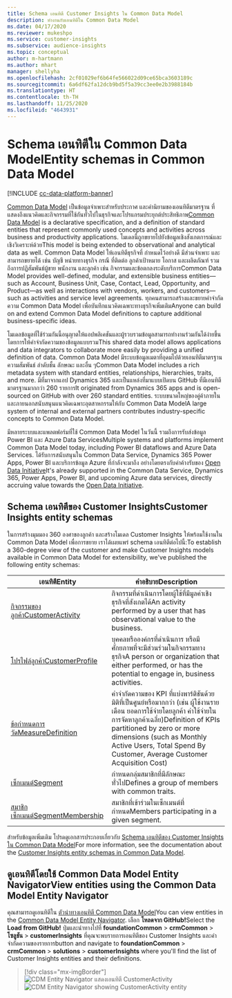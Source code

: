 ```yaml
---
title: Schema เอนทิตี Customer Insights ใน Common Data Model
description: ทำงานกับเอนทิตีใน Common Data Model
ms.date: 04/17/2020
ms.reviewer: mukeshpo
ms.service: customer-insights
ms.subservice: audience-insights
ms.topic: conceptual
author: m-hartmann
ms.author: mhart
manager: shellyha
ms.openlocfilehash: 2cf01029ef6b64fe566022d09ce65bca3603189c
ms.sourcegitcommit: 6a6df62fa12dcb9bd5f5a39cc3ee0e2b3988184b
ms.translationtype: HT
ms.contentlocale: th-TH
ms.lasthandoff: 11/25/2020
ms.locfileid: "4643931"
---
```

# <a name="entity-schemas-in-common-data-model"></a><span data-ttu-id="d8197-103">Schema เอนทิตีใน Common Data Model</span><span class="sxs-lookup"><span data-stu-id="d8197-103">Entity schemas in Common Data Model</span></span>

[!INCLUDE [cc-data-platform-banner](../includes/cc-data-platform-banner.md)]

<span data-ttu-id="d8197-104">[Common Data Model](https://docs.microsoft.com/common-data-model/) เป็นข้อมูลจำเพาะสำหรับประกาศ และคำนิยามของเอนทิตีมาตรฐาน ที่แสดงถึงแนวคิดและกิจกรรมที่ใช้กันทั่วไปในธุรกิจและโปรแกรมประยุกต์ประสิทธิภาพ</span><span class="sxs-lookup"><span data-stu-id="d8197-104">[Common Data Model](https://docs.microsoft.com/common-data-model/) is a declarative specification, and a definition of standard entities that represent commonly used concepts and activities across business and productivity applications.</span></span> <span data-ttu-id="d8197-105">โมเดลนี้ถูกขยายไปยังข้อมูลเชิงสังเกตการณ์และเชิงวิเคราะห์ด้วย</span><span class="sxs-lookup"><span data-stu-id="d8197-105">This model is being extended to observational and analytical data as well.</span></span> <span data-ttu-id="d8197-106">Common Data Model ให้เอนทิตีธุรกิจที่ กำหนดไว้อย่างดี มีส่วนจำเพาะ และสามารถขยายได้ เช่น บัญชี หน่ายทางธุรกิจ กรณี ที่ติดต่อ ลูกค้าเป้าหมาย โอกาส และผลิตภัณฑ์ รวมถึงการปฏิสัมพันธ์ผู้ขาย พนักงาน และลูกค้า เช่น กิจกรรมและข้อตกลงระดับบริการ</span><span class="sxs-lookup"><span data-stu-id="d8197-106">Common Data Model provides well-defined, modular, and extensible business entities—such as Account, Business Unit, Case, Contact, Lead, Opportunity, and Product—as well as interactions with vendors, workers, and customers—such as activities and service level agreements.</span></span> <span data-ttu-id="d8197-107">ทุกคนสามารถสร้างและขยายคำจำกัดความ Common Data Model เพื่อบันทึกแนวคิดเฉพาะทางธุรกิจเพิ่มเติม</span><span class="sxs-lookup"><span data-stu-id="d8197-107">Anyone can build on and extend Common Data Model definitions to capture additional business-specific ideas.</span></span>

<span data-ttu-id="d8197-108">โมเดลข้อมูลที่ใช้ร่วมกันนี้อนุญาตให้แอปพลิเคชันและผู้รวบรวมข้อมูลสามารถทำงานร่วมกันได้ง่ายขึ้น โดยการให้คำจำกัดความของข้อมูลแบบรวม</span><span class="sxs-lookup"><span data-stu-id="d8197-108">This shared data model allows applications and data integrators to collaborate more easily by providing a unified definition of data.</span></span> <span data-ttu-id="d8197-109">Common Data Model มีระบบข้อมูลเมตาที่อุดมไปด้วยเอนทิตีมาตรฐาน ความสัมพันธ์ ลำดับชั้น ลักษณะ และอื่น ๆ</span><span class="sxs-lookup"><span data-stu-id="d8197-109">Common Data Model includes a rich metadata system with standard entities, relationships, hierarchies, traits, and more.</span></span> <span data-ttu-id="d8197-110">มีที่มาจากแอป Dynamics 365 และเป็นแหล่งที่มาแบบเปิดบน GitHub ที่มีเอนทิตีมาตรฐานมากกว่า 260 รายการ</span><span class="sxs-lookup"><span data-stu-id="d8197-110">It originated from Dynamics 365 apps and is open-sourced on GitHub with over 260 standard entities.</span></span> <span data-ttu-id="d8197-111">ระบบขนาดใหญ่ของคู่ค้าภายในและภายนอกสนับสนุนแนวคิดเฉพาะอุตสาหกรรมให้กับ Common Data Model</span><span class="sxs-lookup"><span data-stu-id="d8197-111">A large system of internal and external partners contributes industry-specific concepts to Common Data Model.</span></span>

<span data-ttu-id="d8197-112">มีหลายระบบและแพลตฟอร์มที่ใช้ Common Data Model ในวันนี้ รวมถึงการรับส่งข้อมูล Power BI และ Azure Data Services</span><span class="sxs-lookup"><span data-stu-id="d8197-112">Multiple systems and platforms implement Common Data Model today, including Power BI dataflows and Azure Data Services.</span></span> <span data-ttu-id="d8197-113">ได้รับการสนับสนุนใน Common Data Service, Dynamics 365 Power Apps, Power BI และบริการข้อมูล Azure ที่กำลังจะมาถึง อย่างโดยตรงกับค่าค้างรับของ [Open Data Initiative](https://www.microsoft.com/open-data-initiative)</span><span class="sxs-lookup"><span data-stu-id="d8197-113">It's already supported in the Common Data Service, Dynamics 365, Power Apps, Power BI, and upcoming Azure data services, directly accruing value towards the [Open Data Initiative](https://www.microsoft.com/open-data-initiative).</span></span>

## <a name="customer-insights-entity-schemas"></a><span data-ttu-id="d8197-114">Schema เอนทิตีของ Customer Insights</span><span class="sxs-lookup"><span data-stu-id="d8197-114">Customer Insights entity schemas</span></span>

<span data-ttu-id="d8197-115">ในการสร้างมุมมอง 360 องศาของลูกค้า และสร้างโมเดล Customer Insights ให้พร้อมใช้งานใน Common Data Model เพื่อการขยาย เราได้เผยแพร่ schema เอนทิตีต่อไปนี้:</span><span class="sxs-lookup"><span data-stu-id="d8197-115">To establish a 360-degree view of the customer and make Customer Insights models available in Common Data Model for extensibility, we've published the following entity schemas:</span></span>

| <span data-ttu-id="d8197-116">เอนทิตี</span><span class="sxs-lookup"><span data-stu-id="d8197-116">Entity</span></span> | <span data-ttu-id="d8197-117">คำอธิบาย</span><span class="sxs-lookup"><span data-stu-id="d8197-117">Description</span></span> |
|---------|---------|
|[<span data-ttu-id="d8197-118">กิจกรรมของลูกค้า</span><span class="sxs-lookup"><span data-stu-id="d8197-118">CustomerActivity</span></span>](https://docs.microsoft.com/common-data-model/schema/core/applicationcommon/foundationcommon/crmcommon/solutions/customerinsights/customeractivity) | <span data-ttu-id="d8197-119">กิจกรรมที่ดำเนินการโดยผู้ใช้ที่มีมูลค่าเชิงธุรกิจที่สังเกตได้</span><span class="sxs-lookup"><span data-stu-id="d8197-119">An activity performed by a user that has observational value to the business.</span></span> |
|[<span data-ttu-id="d8197-120">โปรไฟล์ลูกค้า</span><span class="sxs-lookup"><span data-stu-id="d8197-120">CustomerProfile</span></span>](https://docs.microsoft.com/common-data-model/schema/core/applicationcommon/foundationcommon/crmcommon/solutions/customerinsights/customerprofile) | <span data-ttu-id="d8197-121">บุคคลหรือองค์กรที่ดำเนินการ หรือมีศักยภาพที่จะมีส่วนร่วมในกิจกรรมทางธุรกิจ</span><span class="sxs-lookup"><span data-stu-id="d8197-121">A person or organization that either performed, or has the potential to engage in, business activities.</span></span> |
|[<span data-ttu-id="d8197-122">ข้อกำหนดการวัด</span><span class="sxs-lookup"><span data-stu-id="d8197-122">MeasureDefinition</span></span>](https://docs.microsoft.com/common-data-model/schema/core/applicationcommon/foundationcommon/crmcommon/solutions/customerinsights/measuredefinition) | <span data-ttu-id="d8197-123">คำจำกัดความของ KPI ที่แบ่งพาร์ติชันด้วยมิติที่เป็นศูนย์หรือมากกว่า (เช่น ผู้ใช้งานรายเดือน ยอดการใช้จ่ายโดยลูกค้า ค่าใช้จ่ายในการจัดหาลูกค้าเฉลี่ย)</span><span class="sxs-lookup"><span data-stu-id="d8197-123">Definition of KPIs partitioned by zero or more dimensions (such as Monthly Active Users, Total Spend By Customer, Average Customer Acquisition Cost)</span></span> |
|[<span data-ttu-id="d8197-124">เซ็กเมนต์</span><span class="sxs-lookup"><span data-stu-id="d8197-124">Segment</span></span>](https://docs.microsoft.com/common-data-model/schema/core/applicationcommon/foundationcommon/crmcommon/solutions/customerinsights/segment) | <span data-ttu-id="d8197-125">กำหนดกลุ่มสมาชิกที่มีลักษณะทั่วไป</span><span class="sxs-lookup"><span data-stu-id="d8197-125">Defines a group of members with common traits.</span></span> |
|[<span data-ttu-id="d8197-126">สมาชิกเซ็กเมนต์</span><span class="sxs-lookup"><span data-stu-id="d8197-126">SegmentMembership</span></span>](https://docs.microsoft.com/common-data-model/schema/core/applicationcommon/foundationcommon/crmcommon/solutions/customerinsights/segmentmembership) | <span data-ttu-id="d8197-127">สมาชิกที่เข้าร่วมในเซ็กเมนต์ที่กำหนด</span><span class="sxs-lookup"><span data-stu-id="d8197-127">Members participating in a given segment.</span></span> |

<span data-ttu-id="d8197-128">สำหรับข้อมูลเพิ่มเติม โปรดดูเอกสารประกอบเกี่ยวกับ [Schema เอนทิตีของ Customer Insights ใน Common Data Model](https://docs.microsoft.com/common-data-model/schema/core/applicationcommon/foundationcommon/crmcommon/solutions/customerinsights/overview)</span><span class="sxs-lookup"><span data-stu-id="d8197-128">For more information, see the documentation about the [Customer Insights entity schemas in Common Data Model](https://docs.microsoft.com/common-data-model/schema/core/applicationcommon/foundationcommon/crmcommon/solutions/customerinsights/overview).</span></span>

## <a name="view-entities-using-the-common-data-model-entity-navigator"></a><span data-ttu-id="d8197-129">ดูเอนทิตีโดยใช้ Common Data Model Entity Navigator</span><span class="sxs-lookup"><span data-stu-id="d8197-129">View entities using the Common Data Model Entity Navigator</span></span>

<span data-ttu-id="d8197-130">คุณสามารถดูเอนทิตีใน [ตัวนำทางเอนทิตี Common Data Model](https://microsoft.github.io/CDM/)</span><span class="sxs-lookup"><span data-stu-id="d8197-130">You can view entities in the [Common Data Model Entity Navigator](https://microsoft.github.io/CDM/).</span></span> <span data-ttu-id="d8197-131">เลือก **โหลดจาก GitHub!**</span><span class="sxs-lookup"><span data-stu-id="d8197-131">Select the **Load from GitHub!**</span></span> <span data-ttu-id="d8197-132">ปุ่มและนำทางไปที่ **foundationCommon** > **crmCommon** > **โซลูชัน** > **customerInsights** ที่คุณจะพบรายการเอนทิตีของ Customer Insights และคำจำกัดความของรายการ</span><span class="sxs-lookup"><span data-stu-id="d8197-132">button and navigate to **foundationCommon** > **crmCommon** > **solutions** > **customerInsights** where you'll find the list of Customer Insights entities and their definitions.</span></span>
> [!div class="mx-imgBorder"]
> <span data-ttu-id="d8197-133">![CDM Entity Navigator แสดงเอนทิตี CustomerActivity](media/CDM-entity-navigator.png "CDM Entity Navigator แสดงเอนทิตี CustomerActivity")</span><span class="sxs-lookup"><span data-stu-id="d8197-133">![CDM Entity Navigator showing CustomerActivity entity](media/CDM-entity-navigator.png "CDM Entity Navigator showing CustomerActivity entity")</span></span>
